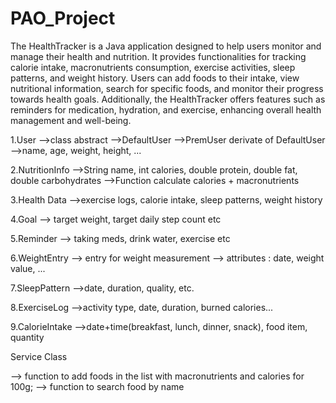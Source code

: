 # PAO_Project

The HealthTracker is a Java application designed to help users monitor and manage their health and nutrition. 
It provides functionalities for tracking calorie intake, macronutrients consumption, exercise activities, sleep patterns, and weight history. 
Users can add foods to their intake, view nutritional information, search for specific foods, and monitor their progress towards health goals. 
Additionally, the HealthTracker offers features such as reminders for medication, hydration, and exercise, enhancing overall health management and well-being.

1.User
   -->class abstract
   -->DefaultUser
   -->PremUser derivate of DefaultUser
   -->name, age, weight, height, ... 

2.NutritionInfo
  -->String name, int calories, double protein, double fat, double carbohydrates
  -->Function calculate calories + macronutrients

3.Health Data
 -->exercise logs, calorie intake, sleep patterns, weight history

4.Goal 
 --> target weight, target daily step count etc

5.Reminder
 --> taking meds, drink water, exercise etc

6.WeightEntry 
 --> entry for weight measurement
 --> attributes : date, weight value, ...

7.SleepPattern
 -->date, duration, quality, etc.

8.ExerciseLog
 -->activity type, date, duration, burned calories...

9.CalorieIntake
 -->date+time(breakfast, lunch, dinner, snack), food item, quantity


Service Class

--> function to add foods in the list with macronutrients and calories for 100g;
--> function to search food by name
